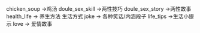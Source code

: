 chicken_soup ->鸡汤
doule_sex_skill ->两性技巧
doule_sex_story ->两性故事
health_life -> 养生方法 生活方式
joke -> 各种笑话/内涵段子
life_tips ->生活小提示
love -> 爱情故事

